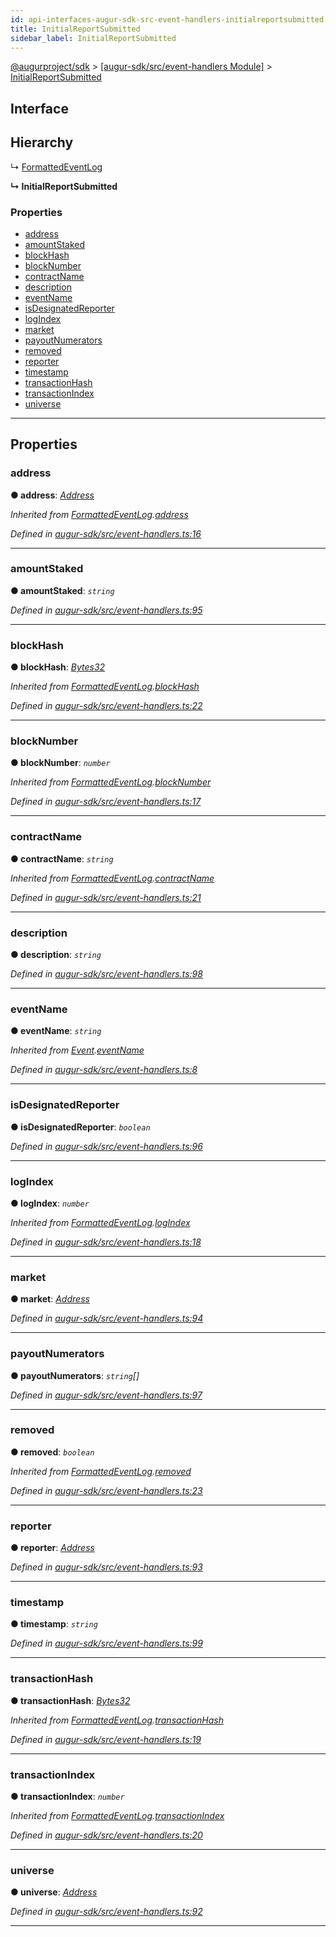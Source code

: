 ```yaml
---
id: api-interfaces-augur-sdk-src-event-handlers-initialreportsubmitted
title: InitialReportSubmitted
sidebar_label: InitialReportSubmitted
---
```


[@augurproject/sdk](api-readme.md) > [[augur-sdk/src/event-handlers Module]](api-modules-augur-sdk-src-event-handlers-module.md) > [InitialReportSubmitted](api-interfaces-augur-sdk-src-event-handlers-initialreportsubmitted.md)

## Interface

## Hierarchy

↳  [FormattedEventLog](api-interfaces-augur-sdk-src-event-handlers-formattedeventlog.md)

**↳ InitialReportSubmitted**

### Properties

* [address](api-interfaces-augur-sdk-src-event-handlers-initialreportsubmitted.md#address)
* [amountStaked](api-interfaces-augur-sdk-src-event-handlers-initialreportsubmitted.md#amountstaked)
* [blockHash](api-interfaces-augur-sdk-src-event-handlers-initialreportsubmitted.md#blockhash)
* [blockNumber](api-interfaces-augur-sdk-src-event-handlers-initialreportsubmitted.md#blocknumber)
* [contractName](api-interfaces-augur-sdk-src-event-handlers-initialreportsubmitted.md#contractname)
* [description](api-interfaces-augur-sdk-src-event-handlers-initialreportsubmitted.md#description)
* [eventName](api-interfaces-augur-sdk-src-event-handlers-initialreportsubmitted.md#eventname)
* [isDesignatedReporter](api-interfaces-augur-sdk-src-event-handlers-initialreportsubmitted.md#isdesignatedreporter)
* [logIndex](api-interfaces-augur-sdk-src-event-handlers-initialreportsubmitted.md#logindex)
* [market](api-interfaces-augur-sdk-src-event-handlers-initialreportsubmitted.md#market)
* [payoutNumerators](api-interfaces-augur-sdk-src-event-handlers-initialreportsubmitted.md#payoutnumerators)
* [removed](api-interfaces-augur-sdk-src-event-handlers-initialreportsubmitted.md#removed)
* [reporter](api-interfaces-augur-sdk-src-event-handlers-initialreportsubmitted.md#reporter)
* [timestamp](api-interfaces-augur-sdk-src-event-handlers-initialreportsubmitted.md#timestamp)
* [transactionHash](api-interfaces-augur-sdk-src-event-handlers-initialreportsubmitted.md#transactionhash)
* [transactionIndex](api-interfaces-augur-sdk-src-event-handlers-initialreportsubmitted.md#transactionindex)
* [universe](api-interfaces-augur-sdk-src-event-handlers-initialreportsubmitted.md#universe)

---

## Properties

<a id="address"></a>

###  address

**● address**: *[Address](api-modules-augur-sdk-src-event-handlers-module.md#address)*

*Inherited from [FormattedEventLog](api-interfaces-augur-sdk-src-event-handlers-formattedeventlog.md).[address](api-interfaces-augur-sdk-src-event-handlers-formattedeventlog.md#address)*

*Defined in [augur-sdk/src/event-handlers.ts:16](https://github.com/AugurProject/augur/blob/0787bf1a23/packages/augur-sdk/src/event-handlers.ts#L16)*

___
<a id="amountstaked"></a>

###  amountStaked

**● amountStaked**: *`string`*

*Defined in [augur-sdk/src/event-handlers.ts:95](https://github.com/AugurProject/augur/blob/0787bf1a23/packages/augur-sdk/src/event-handlers.ts#L95)*

___
<a id="blockhash"></a>

###  blockHash

**● blockHash**: *[Bytes32](api-modules-augur-sdk-src-event-handlers-module.md#bytes32)*

*Inherited from [FormattedEventLog](api-interfaces-augur-sdk-src-event-handlers-formattedeventlog.md).[blockHash](api-interfaces-augur-sdk-src-event-handlers-formattedeventlog.md#blockhash)*

*Defined in [augur-sdk/src/event-handlers.ts:22](https://github.com/AugurProject/augur/blob/0787bf1a23/packages/augur-sdk/src/event-handlers.ts#L22)*

___
<a id="blocknumber"></a>

###  blockNumber

**● blockNumber**: *`number`*

*Inherited from [FormattedEventLog](api-interfaces-augur-sdk-src-event-handlers-formattedeventlog.md).[blockNumber](api-interfaces-augur-sdk-src-event-handlers-formattedeventlog.md#blocknumber)*

*Defined in [augur-sdk/src/event-handlers.ts:17](https://github.com/AugurProject/augur/blob/0787bf1a23/packages/augur-sdk/src/event-handlers.ts#L17)*

___
<a id="contractname"></a>

###  contractName

**● contractName**: *`string`*

*Inherited from [FormattedEventLog](api-interfaces-augur-sdk-src-event-handlers-formattedeventlog.md).[contractName](api-interfaces-augur-sdk-src-event-handlers-formattedeventlog.md#contractname)*

*Defined in [augur-sdk/src/event-handlers.ts:21](https://github.com/AugurProject/augur/blob/0787bf1a23/packages/augur-sdk/src/event-handlers.ts#L21)*

___
<a id="description"></a>

###  description

**● description**: *`string`*

*Defined in [augur-sdk/src/event-handlers.ts:98](https://github.com/AugurProject/augur/blob/0787bf1a23/packages/augur-sdk/src/event-handlers.ts#L98)*

___
<a id="eventname"></a>

###  eventName

**● eventName**: *`string`*

*Inherited from [Event](api-interfaces-augur-sdk-src-event-handlers-event.md).[eventName](api-interfaces-augur-sdk-src-event-handlers-event.md#eventname)*

*Defined in [augur-sdk/src/event-handlers.ts:8](https://github.com/AugurProject/augur/blob/0787bf1a23/packages/augur-sdk/src/event-handlers.ts#L8)*

___
<a id="isdesignatedreporter"></a>

###  isDesignatedReporter

**● isDesignatedReporter**: *`boolean`*

*Defined in [augur-sdk/src/event-handlers.ts:96](https://github.com/AugurProject/augur/blob/0787bf1a23/packages/augur-sdk/src/event-handlers.ts#L96)*

___
<a id="logindex"></a>

###  logIndex

**● logIndex**: *`number`*

*Inherited from [FormattedEventLog](api-interfaces-augur-sdk-src-event-handlers-formattedeventlog.md).[logIndex](api-interfaces-augur-sdk-src-event-handlers-formattedeventlog.md#logindex)*

*Defined in [augur-sdk/src/event-handlers.ts:18](https://github.com/AugurProject/augur/blob/0787bf1a23/packages/augur-sdk/src/event-handlers.ts#L18)*

___
<a id="market"></a>

###  market

**● market**: *[Address](api-modules-augur-sdk-src-event-handlers-module.md#address)*

*Defined in [augur-sdk/src/event-handlers.ts:94](https://github.com/AugurProject/augur/blob/0787bf1a23/packages/augur-sdk/src/event-handlers.ts#L94)*

___
<a id="payoutnumerators"></a>

###  payoutNumerators

**● payoutNumerators**: *`string`[]*

*Defined in [augur-sdk/src/event-handlers.ts:97](https://github.com/AugurProject/augur/blob/0787bf1a23/packages/augur-sdk/src/event-handlers.ts#L97)*

___
<a id="removed"></a>

###  removed

**● removed**: *`boolean`*

*Inherited from [FormattedEventLog](api-interfaces-augur-sdk-src-event-handlers-formattedeventlog.md).[removed](api-interfaces-augur-sdk-src-event-handlers-formattedeventlog.md#removed)*

*Defined in [augur-sdk/src/event-handlers.ts:23](https://github.com/AugurProject/augur/blob/0787bf1a23/packages/augur-sdk/src/event-handlers.ts#L23)*

___
<a id="reporter"></a>

###  reporter

**● reporter**: *[Address](api-modules-augur-sdk-src-event-handlers-module.md#address)*

*Defined in [augur-sdk/src/event-handlers.ts:93](https://github.com/AugurProject/augur/blob/0787bf1a23/packages/augur-sdk/src/event-handlers.ts#L93)*

___
<a id="timestamp"></a>

###  timestamp

**● timestamp**: *`string`*

*Defined in [augur-sdk/src/event-handlers.ts:99](https://github.com/AugurProject/augur/blob/0787bf1a23/packages/augur-sdk/src/event-handlers.ts#L99)*

___
<a id="transactionhash"></a>

###  transactionHash

**● transactionHash**: *[Bytes32](api-modules-augur-sdk-src-event-handlers-module.md#bytes32)*

*Inherited from [FormattedEventLog](api-interfaces-augur-sdk-src-event-handlers-formattedeventlog.md).[transactionHash](api-interfaces-augur-sdk-src-event-handlers-formattedeventlog.md#transactionhash)*

*Defined in [augur-sdk/src/event-handlers.ts:19](https://github.com/AugurProject/augur/blob/0787bf1a23/packages/augur-sdk/src/event-handlers.ts#L19)*

___
<a id="transactionindex"></a>

###  transactionIndex

**● transactionIndex**: *`number`*

*Inherited from [FormattedEventLog](api-interfaces-augur-sdk-src-event-handlers-formattedeventlog.md).[transactionIndex](api-interfaces-augur-sdk-src-event-handlers-formattedeventlog.md#transactionindex)*

*Defined in [augur-sdk/src/event-handlers.ts:20](https://github.com/AugurProject/augur/blob/0787bf1a23/packages/augur-sdk/src/event-handlers.ts#L20)*

___
<a id="universe"></a>

###  universe

**● universe**: *[Address](api-modules-augur-sdk-src-event-handlers-module.md#address)*

*Defined in [augur-sdk/src/event-handlers.ts:92](https://github.com/AugurProject/augur/blob/0787bf1a23/packages/augur-sdk/src/event-handlers.ts#L92)*

___

